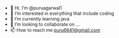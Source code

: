 - 👋 Hi, I’m @puruagarwal1
- 👀 I’m interested in everything that include coding
- 🌱 I’m currently learning java
- 💞️ I’m looking to collaborate on ...
- 📫 How to reach me puru6641@gmail.com

<!---
puruagarwal1/puruagarwal1 is a ✨ special ✨ repository because its `README.md` (this file) appears on your GitHub profile.
You can click the Preview link to take a look at your changes.
--->
